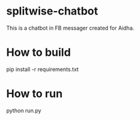 # splitwise-chatbot
This is a chatbot in FB messager created for Aidha.


# How to build
pip install -r requirements.txt

# How to run
python run.py
